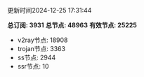 更新时间2024-12-25 17:31:44

**总订阅: 3931**
**总节点: 48963**
**有效节点: 25225**
- v2ray节点: 18908
- trojan节点: 3363
- ss节点: 2944
- ssr节点: 10
